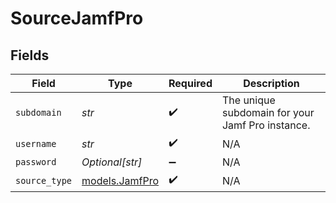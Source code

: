 # SourceJamfPro


## Fields

| Field                                            | Type                                             | Required                                         | Description                                      |
| ------------------------------------------------ | ------------------------------------------------ | ------------------------------------------------ | ------------------------------------------------ |
| `subdomain`                                      | *str*                                            | :heavy_check_mark:                               | The unique subdomain for your Jamf Pro instance. |
| `username`                                       | *str*                                            | :heavy_check_mark:                               | N/A                                              |
| `password`                                       | *Optional[str]*                                  | :heavy_minus_sign:                               | N/A                                              |
| `source_type`                                    | [models.JamfPro](../models/jamfpro.md)           | :heavy_check_mark:                               | N/A                                              |